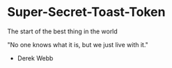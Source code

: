 # Super-Secret-Toast-Token


The start of the best thing in the world

"No one knows what it is, but we just live with it."
- Derek Webb

